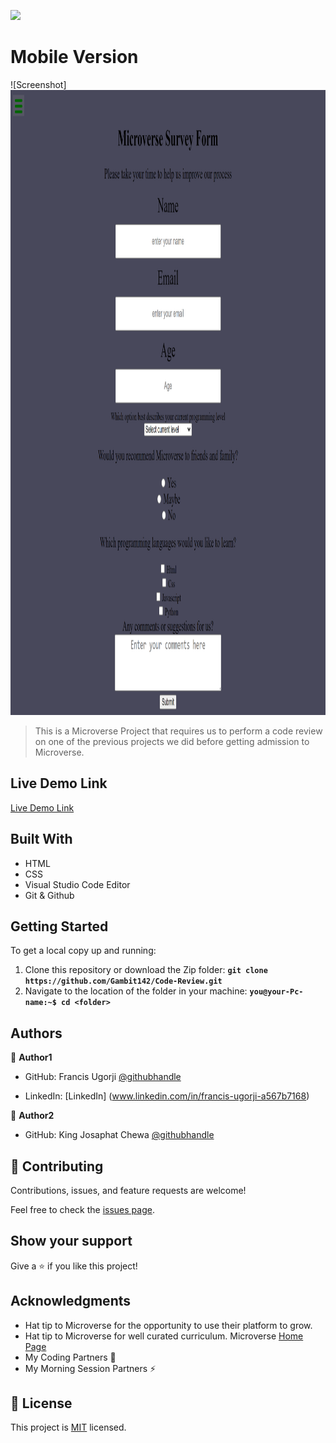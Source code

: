![](https://img.shields.io/badge/Microverse-blueviolet)

# Mobile Version

![Screenshot]<img src="Screenshot.png" width="1200" height="1000">

> This is a Microverse Project that requires us to perform a code review on one of the previous projects we did before getting admission to Microverse.


## Live Demo Link
[Live Demo Link](http://127.0.0.1:5500/)

## Built With

- HTML
- CSS
- Visual Studio Code Editor
- Git & Github

## Getting Started
To get a local copy up and running:
1. Clone this repository or download the Zip folder:
**``git clone https://github.com/Gambit142/Code-Review.git``**
2. Navigate to the location of the folder in your machine:
**``you@your-Pc-name:~$ cd <folder>``**

## Authors

👤 **Author1**

- GitHub: Francis Ugorji [@githubhandle](https://github.com/Gambit142)
  
- LinkedIn: [LinkedIn] (www.linkedin.com/in/francis-ugorji-a567b7168)

👤 **Author2**

- GitHub: King Josaphat Chewa [@githubhandle](https://https://github.com/Kingjosh007)

## 🤝 Contributing

Contributions, issues, and feature requests are welcome!

Feel free to check the [issues page](../../issues/).

## Show your support

Give a ⭐️ if you like this project!

## Acknowledgments

- Hat tip to Microverse for the opportunity to use their platform to grow.
- Hat tip to Microverse for well curated curriculum. Microverse [Home Page](https://bit.ly/MicroverseTN
)
- My Coding Partners 🏹
- My Morning Session Partners ⚡

## 📝 License

This project is [MIT](./MIT.md) licensed.